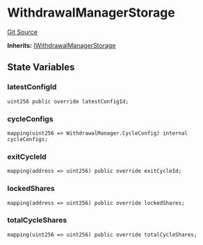 # WithdrawalManagerStorage

[Git Source](https://github.com/bsostech/isle/blob/1b9b42ecc99464a07a9859078c2c7bc923a6500d/docs/reference)

**Inherits:**
[IWithdrawalManagerStorage](/docs/reference/interfaces/IWithdrawalManagerStorage.md)

## State Variables

### latestConfigId

```solidity
uint256 public override latestConfigId;
```

### cycleConfigs

```solidity
mapping(uint256 => WithdrawalManager.CycleConfig) internal cycleConfigs;
```

### exitCycleId

```solidity
mapping(address => uint256) public override exitCycleId;
```

### lockedShares

```solidity
mapping(address => uint256) public override lockedShares;
```

### totalCycleShares

```solidity
mapping(uint256 => uint256) public override totalCycleShares;
```
